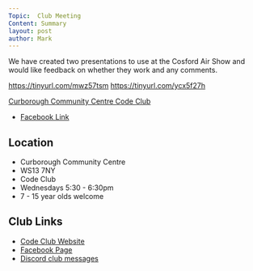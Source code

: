 ```yaml
---
Topic:  Club Meeting
Content: Summary
layout: post
author: Mark
---
```

We have created two presentations to use at the Cosford Air Show and would like feedback on whether they work and any comments.

https://tinyurl.com/mwz57tsm
https://tinyurl.com/ycx5f27h

[Curborough Community Centre Code Club](https://l.facebook.com/l.php?u=https%3A%2F%2Ftinyurl.com%2Fycx5f27h&h=AT0WNuEnNtD5ur7Eb0mf6oF_THs8MRfz0-lgY-SN1C9CS3ph7vE_7y-ZWzoaGIMCTzZIJ1ctiWJAzf4S-SdFaxEW5oucXioBgrdweCzHRB15lZ-C5UL8NO0AP7PuCaIV&s=1)

* [Facebook Link](https://www.facebook.com/1481985248595237/posts/4899611766832551/)

## Location

* Curborough Community Centre
* WS13 7NY
* Code Club
* Wednesdays 5:30 - 6:30pm
* 7 - 15 year olds welcome

## Club Links

* [Code Club Website](https://lichfield-code-club.github.io/)
* [Facebook Page](https://www.facebook.com/LichfieldCoders)
* [Discord club messages](https://discord.gg/szz6xGK)

